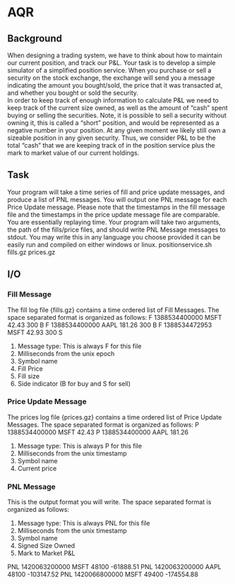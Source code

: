 # AQR

## Background
When designing a trading system, we have to think about how to maintain our current position, and track our P&L. Your task is to develop a simple simulator of a simplified position service. 
When you purchase or sell a security on the stock exchange, the exchange will send you a message indicating the amount you bought/sold, the price that it was transacted at, and whether you bought or sold the security.  
In order to keep track of enough information to calculate P&L we need to keep track of the current size owned, as well as the amount of “cash” spent buying or selling the securities. Note, it is possible to sell a security without owning it, this is called a “short” position, and would be represented as a negative number in your position. 
At any given moment we likely still own a sizeable position in any given security. Thus, we consider P&L to be the total “cash” that we are keeping track of in the position service plus the mark to market value of our current holdings. 

## Task
Your program will take a time series of fill and price update messages, and produce a list of PNL messages. You will output one PNL message for each Price Update message. Please note that the timestamps in the fill message file and the timestamps in the price update message file are comparable. You are essentially replaying time.
Your program will take two arguments, the path of the fills/price files, and should write PNL Message messages to stdout. You may write this in any language you choose provided it can be easily run and compiled on either windows or linux.
positionservice.sh fills.gz prices.gz

## I/O
### Fill Message
The fill log file {fills.gz} contains a time ordered list of Fill Messages. The space separated format is organized as follows:
F 1388534400000 MSFT 42.43 300 B
F 1388534400000 AAPL 181.26 300 B
F 1388534472953 MSFT 42.93 300 S
1)	Message type:  This is always F for this file
2)	Milliseconds from the unix epoch
3)	Symbol name
4)	Fill Price
5)	Fill size
6)	Side indicator (B for buy and S for sell)
 
### Price Update Message
The prices log file {prices.gz} contains a time ordered list of Price Update Messages. The space separated format is organized as follows:
P 1388534400000 MSFT 42.43
P 1388534400000 AAPL 181.26
1)	Message type: This is always P for this file
2)	Milliseconds from the unix timestamp
3)	Symbol name
4)	Current price

### PNL Message
This is the output format you will write. The space separated format is organized as follows:
1)	Message type: This is always PNL for this file
2)	Milliseconds from the unix timestamp
3)	Symbol name
4)	Signed Size Owned  
5)	Mark to Market P&L

PNL 1420063200000 MSFT 48100 -61888.51
PNL 1420063200000 AAPL 48100 -103147.52
PNL 1420066800000 MSFT 49400 -174554.88
